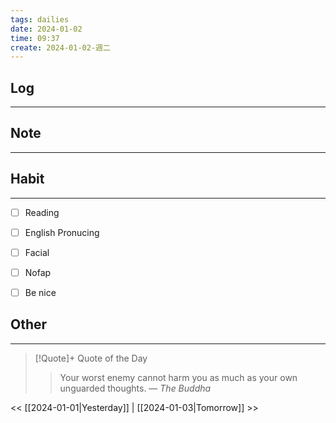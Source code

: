 ```yaml
---
tags: dailies  
date: 2024-01-02
time: 09:37
create: 2024-01-02-週二
---
```


## Log
---


## Note
---


## Habit
---
- [ ] Reading
- [ ] English Pronucing
- [ ] Facial
- [ ] Nofap
- [ ] Be nice


## Other
---

> [!Quote]+ Quote of the Day
> > Your worst enemy cannot harm you as much as your own unguarded thoughts.
> — <cite>The Buddha</cite>

<< [[2024-01-01|Yesterday]] | [[2024-01-03|Tomorrow]] >>